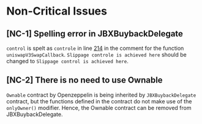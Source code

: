 # Non-Critical Issues

## [NC-1] Spelling error in JBXBuybackDelegate
`control` is spelt as `controle` in line [214](https://github.com/code-423n4/2023-05-juicebox/blob/9d0458282511ff269b3b35b5b082b56d5cc08663/juice-buyback/contracts/JBXBuybackDelegate.sol#L214) in the comment for the function `uniswapV3SwapCallback`.
`Slippage controle is achieved here` should be changed to `Slippage control is achieved here`.

## [NC-2] There is no need to use Ownable
`Ownable` contract by Openzeppelin is being inherited by `JBXBuybackDelegate` contract, but the functions defined in the contract do not make use of the `onlyOwner()` modifier. Hence, the Ownable contract can be removed from JBXBuybackDelegate.